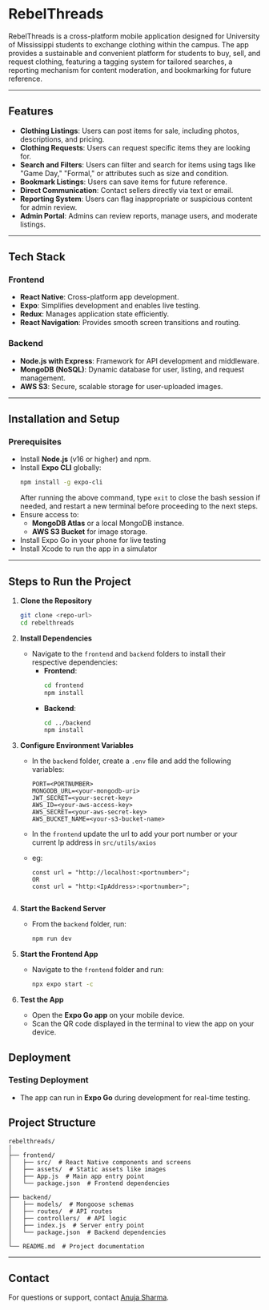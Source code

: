 # RebelThreads

RebelThreads is a cross-platform mobile application designed for University of Mississippi students to exchange clothing within the campus. The app provides a sustainable and convenient platform for students to buy, sell, and request clothing, featuring a tagging system for tailored searches, a reporting mechanism for content moderation, and bookmarking for future reference.

---

## Features

- **Clothing Listings**: Users can post items for sale, including photos, descriptions, and pricing.
- **Clothing Requests**: Users can request specific items they are looking for.
- **Search and Filters**: Users can filter and search for items using tags like "Game Day," "Formal," or attributes such as size and condition.
- **Bookmark Listings**: Users can save items for future reference.
- **Direct Communication**: Contact sellers directly via text or email.
- **Reporting System**: Users can flag inappropriate or suspicious content for admin review.
- **Admin Portal**: Admins can review reports, manage users, and moderate listings.

---

## Tech Stack

### **Frontend**
- **React Native**: Cross-platform app development.
- **Expo**: Simplifies development and enables live testing.
- **Redux**: Manages application state efficiently.
- **React Navigation**: Provides smooth screen transitions and routing.

### **Backend**
- **Node.js with Express**: Framework for API development and middleware.
- **MongoDB (NoSQL)**: Dynamic database for user, listing, and request management.
- **AWS S3**: Secure, scalable storage for user-uploaded images.
---

## Installation and Setup

### **Prerequisites**
- Install **Node.js** (v16 or higher) and npm.
- Install **Expo CLI** globally:
  ```bash
  npm install -g expo-cli
  ```
  After running the above command, type `exit` to close the bash session if needed, and restart a new terminal before proceeding to the next steps.
- Ensure access to:
  - **MongoDB Atlas** or a local MongoDB instance.
  - **AWS S3 Bucket** for image storage.
- Install Expo Go in your phone for live testing
- Install Xcode to run the app in a simulator
---

## Steps to Run the Project

1. **Clone the Repository**
   ```bash
   git clone <repo-url>
   cd rebelthreads
   ```

2. **Install Dependencies**
   - Navigate to the `frontend` and `backend` folders to install their respective dependencies:
     - **Frontend**:
       ```bash
       cd frontend
       npm install
       ```
     - **Backend**:
       ```bash
       cd ../backend
       npm install
       ```

3. **Configure Environment Variables**
   - In the `backend` folder, create a `.env` file and add the following variables:
     ```
     PORT=<PORTNUMBER>
     MONGODB_URL=<your-mongodb-uri>
     JWT_SECRET=<your-secret-key>
     AWS_ID=<your-aws-access-key>
     AWS_SECRET=<your-aws-secret-key>
     AWS_BUCKET_NAME=<your-s3-bucket-name>
     ```

   - In the `frontend` update the url to add your port number or your current Ip address in `src/utils/axios`
   - eg:
     ```
     const url = "http://localhost:<portnumber>";
     OR
     const url = "http:<IpAddress>:<portnumber>";
    ```

4. **Start the Backend Server**
   - From the `backend` folder, run:
     ```bash
     npm run dev
     ```

5. **Start the Frontend App**
   - Navigate to the `frontend` folder and run:
     ```bash
     npx expo start -c 
     ```

6. **Test the App**
   - Open the **Expo Go app** on your mobile device.
   - Scan the QR code displayed in the terminal to view the app on your device.


## Deployment

### **Testing Deployment**
- The app can run in **Expo Go** during development for real-time testing.


## Project Structure

```
rebelthreads/
│
├── frontend/
│   ├── src/  # React Native components and screens
│   ├── assets/  # Static assets like images
│   ├── App.js  # Main app entry point
│   └── package.json  # Frontend dependencies
│
├── backend/
│   ├── models/  # Mongoose schemas
│   ├── routes/  # API routes
│   ├── controllers/  # API logic
│   ├── index.js  # Server entry point
│   └── package.json  # Backend dependencies
│
└── README.md  # Project documentation
```

---

## Contact

For questions or support, contact [Anuja Sharma](mailto:asharm12@go.olemiss.edu).
